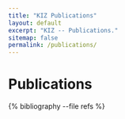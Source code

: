 ```yaml
---
title: "KIZ Publications"
layout: default
excerpt: "KIZ -- Publications."
sitemap: false
permalink: /publications/
---
```



# Publications

{% bibliography --file refs %}
